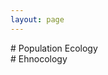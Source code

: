 ```yaml
---
layout: page
---
```






<div class="pure-u-1 copy" markdown="1">
# Population Ecology


</div>




<div class="pure-u-1 copy" markdown="1">
# Ehnocology


</div>













